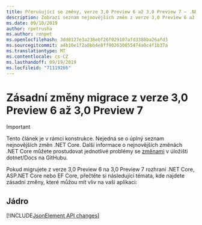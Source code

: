 ```yaml
---
title: Přerušující se změny, verze 3,0 Preview 6 až 3,0 Preview 7 – .NET Core
description: Zobrazí seznam nejnovějších změn z verze 3,0 Preview 6 až verze 3,0 Preview 7 rozhraní .NET Core, ASP.NET Core a EF Core.
ms.date: 09/10/2019
author: rpetrusha
ms.author: ronpet
ms.openlocfilehash: 3dd8127e3a238ebf26f029107afd3388ba26afd3
ms.sourcegitcommit: a4b10e1f2a8bb4e8ff902630855474a0c4f1b37a
ms.translationtype: MT
ms.contentlocale: cs-CZ
ms.lasthandoff: 09/19/2019
ms.locfileid: "71119266"
---
```

# <a name="breaking-changes-for-migration-from-version-30-preview-6-to-30-preview-7"></a>Zásadní změny migrace z verze 3,0 Preview 6 až 3,0 Preview 7

> [!IMPORTANT]
> Tento článek je v rámci konstrukce. Nejedná se o úplný seznam nejnovějších změn .NET Core. Další informace o nejnovějších změnách .NET Core můžete prostudovat jednotlivé problémy se [změnami](https://github.com/dotnet/docs/issues?q=is%3Aissue+is%3Aopen+label%3Abreaking-change) v úložišti dotnet/Docs na GitHubu. 

Pokud migrujete z verze 3,0 Preview 6 na 3,0 Preview 7 rozhraní .NET Core, ASP.NET Core nebo EF Core, přečtěte si následující témata, kde najdete zásadní změny, které můžou mít vliv na vaši aplikaci:

## <a name="core"></a>Jádro

[!INCLUDE[JsonElement API changes](~/includes/core-changes/corefx/jsonelement-api-changes.md)]

